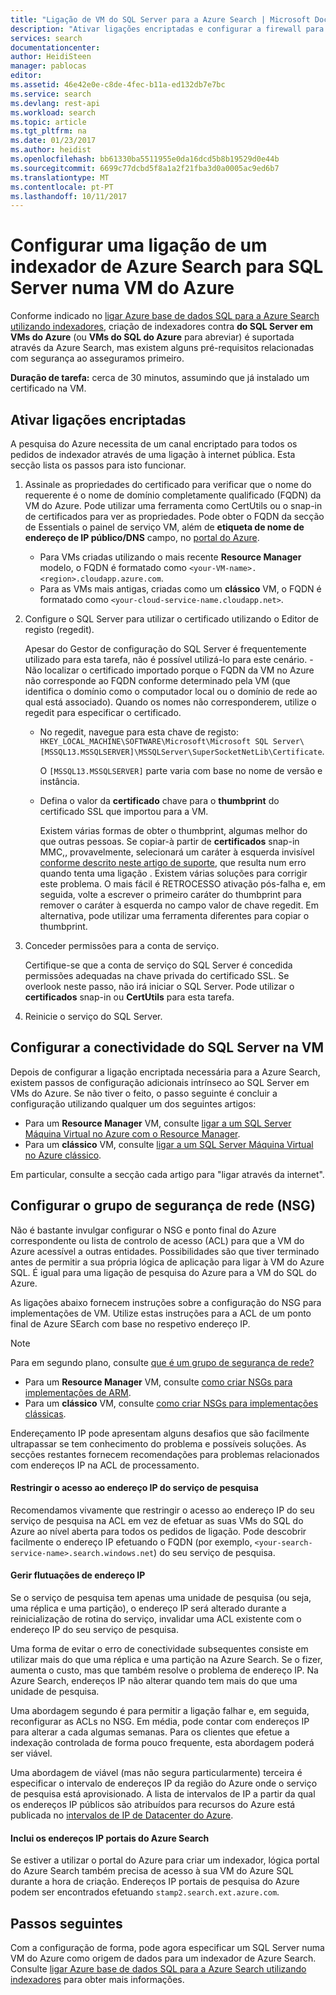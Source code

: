 ```yaml
---
title: "Ligação de VM do SQL Server para a Azure Search | Microsoft Docs"
description: "Ativar ligações encriptadas e configurar a firewall para permitir ligações ao SQL Server numa máquina virtual do Azure (VM) a partir de um indexador na Azure Search."
services: search
documentationcenter: 
author: HeidiSteen
manager: pablocas
editor: 
ms.assetid: 46e42e0e-c8de-4fec-b11a-ed132db7e7bc
ms.service: search
ms.devlang: rest-api
ms.workload: search
ms.topic: article
ms.tgt_pltfrm: na
ms.date: 01/23/2017
ms.author: heidist
ms.openlocfilehash: bb61330ba5511955e0da16dcd5b8b19529d0e44b
ms.sourcegitcommit: 6699c77dcbd5f8a1a2f21fba3d0a0005ac9ed6b7
ms.translationtype: MT
ms.contentlocale: pt-PT
ms.lasthandoff: 10/11/2017
---
```

# <a name="configure-a-connection-from-an-azure-search-indexer-to-sql-server-on-an-azure-vm"></a>Configurar uma ligação de um indexador de Azure Search para SQL Server numa VM do Azure
Conforme indicado no [ligar Azure base de dados SQL para a Azure Search utilizando indexadores](search-howto-connecting-azure-sql-database-to-azure-search-using-indexers.md#faq), criação de indexadores contra **do SQL Server em VMs do Azure** (ou **VMs do SQL do Azure** para abreviar) é suportada através da Azure Search, mas existem alguns pré-requisitos relacionadas com segurança ao asseguramos primeiro. 

**Duração de tarefa:** cerca de 30 minutos, assumindo que já instalado um certificado na VM.

## <a name="enable-encrypted-connections"></a>Ativar ligações encriptadas
A pesquisa do Azure necessita de um canal encriptado para todos os pedidos de indexador através de uma ligação à internet pública. Esta secção lista os passos para isto funcionar.

1. Assinale as propriedades do certificado para verificar que o nome do requerente é o nome de domínio completamente qualificado (FQDN) da VM do Azure. Pode utilizar uma ferramenta como CertUtils ou o snap-in de certificados para ver as propriedades. Pode obter o FQDN da secção de Essentials o painel de serviço VM, além de **etiqueta de nome de endereço de IP público/DNS** campo, no [portal do Azure](https://portal.azure.com/).
   
   * Para VMs criadas utilizando o mais recente **Resource Manager** modelo, o FQDN é formatado como `<your-VM-name>.<region>.cloudapp.azure.com`. 
   * Para as VMs mais antigas, criadas como um **clássico** VM, o FQDN é formatado como `<your-cloud-service-name.cloudapp.net>`. 
2. Configure o SQL Server para utilizar o certificado utilizando o Editor de registo (regedit). 
   
    Apesar do Gestor de configuração do SQL Server é frequentemente utilizado para esta tarefa, não é possível utilizá-lo para este cenário. -Não localizar o certificado importado porque o FQDN da VM no Azure não corresponde ao FQDN conforme determinado pela VM (que identifica o domínio como o computador local ou o domínio de rede ao qual está associado). Quando os nomes não corresponderem, utilize o regedit para especificar o certificado.
   
   * No regedit, navegue para esta chave de registo: `HKEY_LOCAL_MACHINE\SOFTWARE\Microsoft\Microsoft SQL Server\[MSSQL13.MSSQLSERVER]\MSSQLServer\SuperSocketNetLib\Certificate`.
     
     O `[MSSQL13.MSSQLSERVER]` parte varia com base no nome de versão e instância. 
   * Defina o valor da **certificado** chave para o **thumbprint** do certificado SSL que importou para a VM.
     
     Existem várias formas de obter o thumbprint, algumas melhor do que outras pessoas. Se copiar-à partir de **certificados** snap-in MMC,, provavelmente, selecionará um caráter à esquerda invisível [conforme descrito neste artigo de suporte](https://support.microsoft.com/kb/2023869/), que resulta num erro quando tenta uma ligação . Existem várias soluções para corrigir este problema. O mais fácil é RETROCESSO ativação pós-falha e, em seguida, volte a escrever o primeiro caráter do thumbprint para remover o caráter à esquerda no campo valor de chave regedit. Em alternativa, pode utilizar uma ferramenta diferentes para copiar o thumbprint.
3. Conceder permissões para a conta de serviço. 
   
    Certifique-se que a conta de serviço do SQL Server é concedida permissões adequadas na chave privada do certificado SSL. Se overlook neste passo, não irá iniciar o SQL Server. Pode utilizar o **certificados** snap-in ou **CertUtils** para esta tarefa.
4. Reinicie o serviço do SQL Server.

## <a name="configure-sql-server-connectivity-in-the-vm"></a>Configurar a conectividade do SQL Server na VM
Depois de configurar a ligação encriptada necessária para a Azure Search, existem passos de configuração adicionais intrínseco ao SQL Server em VMs do Azure. Se não tiver o feito, o passo seguinte é concluir a configuração utilizando qualquer um dos seguintes artigos:

* Para um **Resource Manager** VM, consulte [ligar a um SQL Server Máquina Virtual no Azure com o Resource Manager](../virtual-machines/windows/sql/virtual-machines-windows-sql-connect.md). 
* Para um **clássico** VM, consulte [ligar a um SQL Server Máquina Virtual no Azure clássico](../virtual-machines/windows/classic/sql-connect.md).

Em particular, consulte a secção cada artigo para "ligar através da internet".

## <a name="configure-the-network-security-group-nsg"></a>Configurar o grupo de segurança de rede (NSG)
Não é bastante invulgar configurar o NSG e ponto final do Azure correspondente ou lista de controlo de acesso (ACL) para que a VM do Azure acessível a outras entidades. Possibilidades são que tiver terminado antes de permitir a sua própria lógica de aplicação para ligar à VM do Azure SQL. É igual para uma ligação de pesquisa do Azure para a VM do SQL do Azure. 

As ligações abaixo fornecem instruções sobre a configuração do NSG para implementações de VM. Utilize estas instruções para a ACL de um ponto final de Azure SEarch com base no respetivo endereço IP.

> [!NOTE]
> Para em segundo plano, consulte [que é um grupo de segurança de rede?](../virtual-network/virtual-networks-nsg.md)
> 
> 

* Para um **Resource Manager** VM, consulte [como criar NSGs para implementações de ARM](../virtual-network/virtual-networks-create-nsg-arm-pportal.md). 
* Para um **clássico** VM, consulte [como criar NSGs para implementações clássicas](../virtual-network/virtual-networks-create-nsg-classic-ps.md).

Endereçamento IP pode apresentam alguns desafios que são facilmente ultrapassar se tem conhecimento do problema e possíveis soluções. As secções restantes fornecem recomendações para problemas relacionados com endereços IP na ACL de processamento.

#### <a name="restrict-access-to-the-search-service-ip-address"></a>Restringir o acesso ao endereço IP do serviço de pesquisa
Recomendamos vivamente que restringir o acesso ao endereço IP do seu serviço de pesquisa na ACL em vez de efetuar as suas VMs do SQL do Azure ao nível aberta para todos os pedidos de ligação. Pode descobrir facilmente o endereço IP efetuando o FQDN (por exemplo, `<your-search-service-name>.search.windows.net`) do seu serviço de pesquisa.

#### <a name="managing-ip-address-fluctuations"></a>Gerir flutuações de endereço IP
Se o serviço de pesquisa tem apenas uma unidade de pesquisa (ou seja, uma réplica e uma partição), o endereço IP será alterado durante a reinicialização de rotina do serviço, invalidar uma ACL existente com o endereço IP do seu serviço de pesquisa.

Uma forma de evitar o erro de conectividade subsequentes consiste em utilizar mais do que uma réplica e uma partição na Azure Search. Se o fizer, aumenta o custo, mas que também resolve o problema de endereço IP. Na Azure Search, endereços IP não alterar quando tem mais do que uma unidade de pesquisa.

Uma abordagem segundo é para permitir a ligação falhar e, em seguida, reconfigurar as ACLs no NSG. Em média, pode contar com endereços IP para alterar a cada algumas semanas. Para os clientes que efetue a indexação controlada de forma pouco frequente, esta abordagem poderá ser viável.

Uma abordagem de viável (mas não segura particularmente) terceira é especificar o intervalo de endereços IP da região do Azure onde o serviço de pesquisa está aprovisionado. A lista de intervalos de IP a partir da qual os endereços IP públicos são atribuídos para recursos do Azure está publicada no [intervalos de IP de Datacenter do Azure](https://www.microsoft.com/download/details.aspx?id=41653). 

#### <a name="include-the-azure-search-portal-ip-addresses"></a>Inclui os endereços IP portais do Azure Search
Se estiver a utilizar o portal do Azure para criar um indexador, lógica portal do Azure Search também precisa de acesso à sua VM do Azure SQL durante a hora de criação. Endereços IP portais de pesquisa do Azure podem ser encontrados efetuando `stamp2.search.ext.azure.com`.

## <a name="next-steps"></a>Passos seguintes
Com a configuração de forma, pode agora especificar um SQL Server numa VM do Azure como origem de dados para um indexador de Azure Search. Consulte [ligar Azure base de dados SQL para a Azure Search utilizando indexadores](search-howto-connecting-azure-sql-database-to-azure-search-using-indexers.md) para obter mais informações.

